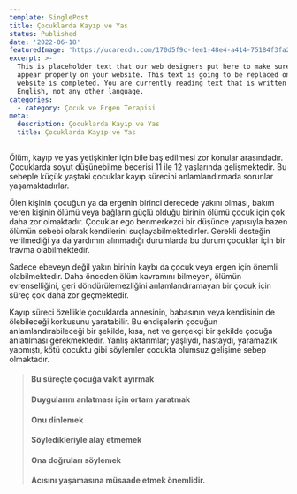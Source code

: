 ```yaml
---
template: SinglePost
title: Çocuklarda Kayıp ve Yas
status: Published
date: '2022-06-18'
featuredImage: 'https://ucarecdn.com/170d5f9c-fee1-48e4-a414-75184f3fa207/'
excerpt: >-
  This is placeholder text that our web designers put here to make sure words
  appear properly on your website. This text is going to be replaced once the
  website is completed. You are currently reading text that is written in
  English, not any other language.
categories:
  - category: Çocuk ve Ergen Terapisi
meta:
  description: Çocuklarda Kayıp ve Yas
  title: Çocuklarda Kayıp ve Yas
---
```


Ölüm, kayıp ve yas yetişkinler için bile baş edilmesi zor konular arasındadır. Çocuklarda soyut düşünebilme becerisi 11 ile 12 yaşlarında gelişmektedir. Bu sebeple küçük yaştaki çocuklar kayıp sürecini anlamlandırmada sorunlar yaşamaktadırlar.

Ölen kişinin çocuğun ya da ergenin birinci derecede yakını olması, bakım veren kişinin ölümü veya bağların güçlü olduğu birinin ölümü çocuk için çok daha zor olmaktadır. Çocuklar ego benmerkezci bir düşünce yapısıyla bazen ölümün sebebi olarak kendilerini suçlayabilmektedirler. Gerekli desteğin verilmediği ya da yardımın alınmadığı durumlarda bu durum çocuklar için bir travma olabilmektedir.

Sadece ebeveyn değil yakın birinin kaybı da çocuk veya ergen için önemli olabilmektedir. Daha önceden ölüm kavramını bilmeyen, ölümün evrenselliğini, geri döndürülemezliğini anlamlandıramayan bir çocuk için süreç çok daha zor geçmektedir.

Kayıp süreci özellikle çocuklarda annesinin, babasının veya kendisinin de ölebileceği korkusunu yaratabilir. Bu endişelerin çocuğun anlamlandırabileceği bir şekilde, kısa, net ve gerçekçi bir şekilde çocuğa anlatılması gerekmektedir. Yanlış aktarımlar; yaşlıydı, hastaydı, yaramazlık yapmıştı, kötü çocuktu gibi söylemler çocukta olumsuz gelişime sebep olmaktadır. 

> #### Bu süreçte çocuğa vakit ayırmak
> #### Duygularını anlatması için ortam yaratmak
> #### Onu dinlemek
> #### Söyledikleriyle alay etmemek
> #### Ona doğruları söylemek
> #### Acısını yaşamasına müsaade etmek önemlidir.
